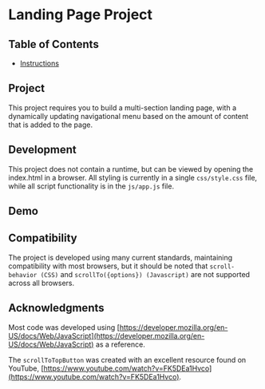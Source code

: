 # Landing Page Project

## Table of Contents

* [Instructions](#instructions)

## Project

This project requires you to build a multi-section landing page, with a dynamically updating navigational menu based on the amount of content that is added to the page.

## Development

This project does not contain a runtime, but can be viewed by opening the index.html in a browser. All styling is currently in a single `css/style.css` file, while all script functionality is in the `js/app.js` file.

## Demo



## Compatibility

The project is developed using many current standards, maintaining compatibility with most browsers, but it should be noted that `scroll-behavior (CSS)` and `scrollTo({options}) (Javascript)` are not supported across all browsers.

## Acknowledgments

Most code was developed using [https://developer.mozilla.org/en-US/docs/Web/JavaScript](https://developer.mozilla.org/en-US/docs/Web/JavaScript) as a reference.

The `scrollToTopButton` was created with an excellent resource found on YouTube, [https://www.youtube.com/watch?v=FK5DEa1Hvco](https://www.youtube.com/watch?v=FK5DEa1Hvco).
